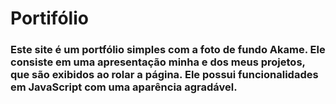<h1>Portifólio</h1>

<h3> Este site é um portfólio simples com a foto de fundo Akame. Ele consiste em uma apresentação minha e dos meus projetos, que são exibidos ao rolar a página. Ele possui funcionalidades em JavaScript com uma aparência agradável.</h3>

